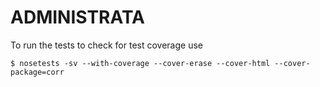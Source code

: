 # ADMINISTRATA

To run the tests to check for test coverage use

    $ nosetests -sv --with-coverage --cover-erase --cover-html --cover-package=corr
